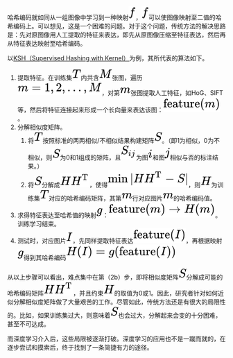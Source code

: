 哈希编码就如同从一组图像中学习到一种映射![](./img/8fa14cdd754f91cc6554c9e71929cce7.svg)，![](./img/8fa14cdd754f91cc6554c9e71929cce7.svg)可以使图像映射至二值的哈希编码上。可以想见，这是一个困难的问题。对于这个问题，传统方法的解决思路是：先对原图像用人工提取的特征来表达，即先从原图像压缩至特征表达，然后再从特征表达映射至哈希编码。

以[KSH（Supervised Hashing with Kernel）](https://dl.acm.org/citation.cfm?id=2355047)为例，其所代表的算法如下。

1. 提取特征。在训练集![](./img/b9ece18c950afbfa6b0fdbfa4ff731d3.svg)内共含![](./img/69691c7bdcc3ce6d5d8a1361f22d04ac.svg)张图，遍历![](./img/71b9ad04aff480dd7485124a1a8feff3.svg)，对第![](./img/6f8f57715090da2632453988d9a1501b.svg)张图提取人工特征，如HoG、SIFT等，然后将特征连接起来形成一个长向量来表达该图：![](./img/cea692e48ca6e3df3b531b7964927a67.svg)。
2. 分解相似度矩阵。
   1. 将![](./img/b9ece18c950afbfa6b0fdbfa4ff731d3.svg)按照标准的两两相似/不相似结果构建矩阵![](./img/5dbc98dcc983a70728bd082d1a47546e.svg)。（即1为相似，0为不相似，则![](./img/5dbc98dcc983a70728bd082d1a47546e.svg)为0和1组成的矩阵，且![](./img/6d0b74a16b5d60fa56c04e0e31579c4f.svg)为图![](./img/865c0c0b4ab0e063e5caa3387c1a8741.svg)和图![](./img/363b122c528f54df4a0446b6bab05515.svg)相似与否的标注结果。）
   2. 将![](./img/5dbc98dcc983a70728bd082d1a47546e.svg)分解成![](./img/814300e61d392b1418176bca5559ad5d.svg)，使得![](./img/48cab0a91d41fb8568a0dee345e086fa.svg)，则![](./img/c1d9f50f86825a1a2302ec2449c17196.svg)为训练集![](./img/b9ece18c950afbfa6b0fdbfa4ff731d3.svg)对应的哈希编码矩阵，其第![](./img/6f8f57715090da2632453988d9a1501b.svg)行对应图片![](./img/6f8f57715090da2632453988d9a1501b.svg)的哈希编码值。
3. 求得特征表达至哈希值的映射![](./img/b2f5ff47436671b6e533d8dc3614845d.svg)：![](./img/817f8b45f5e5822b002cd518c27b0353.svg)。训练学习结束。
4. 测试时，对应图片![](./img/dd7536794b63bf90eccfd37f9b147d7f.svg)，先同样提取特征表达![](./img/481b463dd6cb8082493e0e9d2c52c974.svg)，再根据映射![](./img/b2f5ff47436671b6e533d8dc3614845d.svg)得到其哈希编码![](./img/de6095d44382866a6b75cda959b8ba93.svg)

从以上步骤可以看出，难点集中在第（2b）步，即将相似度矩阵![](./img/5dbc98dcc983a70728bd082d1a47546e.svg)分解成可能的哈希编码矩阵![](./img/814300e61d392b1418176bca5559ad5d.svg)，并且约束![](./img/c1d9f50f86825a1a2302ec2449c17196.svg)的取值为0或1。因此，研究者针对如何近似分解相似度矩阵做了大量艰苦的工作。尽管如此，传统方法还是有很大的局限性的。比如，如果训练集过大，则意味着![](./img/5dbc98dcc983a70728bd082d1a47546e.svg)也会过大，分解起来会变的十分困难，甚至不可达成。

而深度学习介入后，这些局限被逐渐打破。深度学习的应用也不是一蹴而就的，在逐步尝试和摸索后，终于找到了一条简捷有力的途径。
